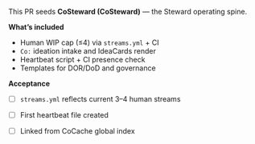 This PR seeds **CoSteward (CoSteward)** — the Steward operating spine.

**What’s included**
- Human WIP cap (≤4) via `streams.yml` + CI
- `Co:` ideation intake and IdeaCards render
- Heartbeat script + CI presence check
- Templates for DOR/DoD and governance

**Acceptance**
- [ ] `streams.yml` reflects current 3–4 human streams
- [ ] First heartbeat file created
- [ ] Linked from CoCache global index


